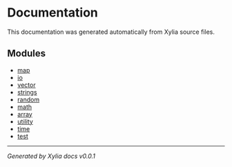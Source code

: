 # Documentation

This documentation was generated automatically from Xylia source files.

## Modules

- [map](map.md)
- [io](io.md)
- [vector](vector.md)
- [strings](strings.md)
- [random](random.md)
- [math](math.md)
- [array](array.md)
- [utility](utility.md)
- [time](time.md)
- [test](test.md)

---

*Generated by Xylia docs v0.0.1*
